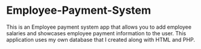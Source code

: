 # Employee-Payment-System
This is an Employee payment system app that allows you to add employee salaries and showcases employee payment information to the user. 
This application uses my own database that I created along with HTML and PHP.
